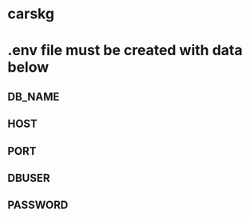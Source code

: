 # carskg
# .env file must be created with data below
## DB_NAME
## HOST
## PORT 
## DBUSER 
## PASSWORD 
